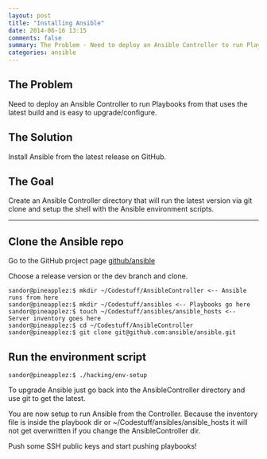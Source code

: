 ```yaml
---
layout: post
title: "Installing Ansible"
date: 2014-06-16 13:15
comments: false
summary: The Problem - Need to deploy an Ansible Controller to run Playbooks from that uses the latest build and is easy to upgrade/configure.
categories: ansible
---
```


## The Problem
Need to deploy an Ansible Controller to run Playbooks from that uses the latest build and is easy to upgrade/configure.  

## The Solution
Install Ansible from the latest release on GitHub.

## The Goal
Create an Ansible Controller directory that will run the latest version via git clone and setup the shell with the Ansible environment scripts.



---

## Clone the Ansible repo
Go to the GitHub project page [github/ansible](https://github.com/ansible/ansible)

Choose a release version or the dev branch and clone.

~~~
sandor@pineapplez:$ mkdir ~/Codestuff/AnsibleController <-- Ansible runs from here
sandor@pineapplez:$ mkdir ~/Codestuff/ansibles <-- Playbooks go here
sandor@pineapplez:$ touch ~/Codestuff/ansibles/ansible_hosts <-- Server inventory goes here
sandor@pineapplez:$ cd ~/Codestuff/AnsibleController
sandor@pineapplez:$ git clone git@github.com:ansible/ansible.git
~~~

## Run the environment script

~~~
sandor@pineapplez:$ ./hacking/env-setup
~~~

To upgrade Ansible just go back into the AnsibleController directory and use git to get the latest.

You are now setup to run Ansible from the Controller.  Because the inventory file is inside the playbook dir or ~/Codestuff/ansibles/ansible_hosts it will not get overwritten if you change the AnsibleController dir.

Push some SSH public keys and start pushing playbooks!

